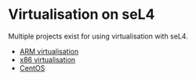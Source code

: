 # Virtualisation on seL4

Multiple projects exist for using virtualisation with seL4.

* [ARM virtualisation](/projects/camkes-arm-vm)
* [x86 virtualisation](CAmkESX86VM)
* [CentOS](CAmkESVMCentOS)

